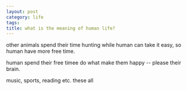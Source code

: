 ```yaml
--- 
layout: post
category: life
tags:
title: what is the meaning of human life?
---
```

other animals spend their time hunting while human can take it easy, so human have more free time.

human spend their free timee do what make them happy -- please their brain.

music, sports, reading etc. these all
